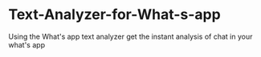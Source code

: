 # Text-Analyzer-for-What-s-app
Using the What's app text analyzer get the instant analysis of chat in your what's app

